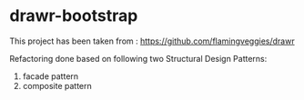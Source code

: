 # drawr-bootstrap

This project has been taken from : https://github.com/flamingveggies/drawr

Refactoring done based on following two Structural Design Patterns:
1) facade pattern
2) composite pattern